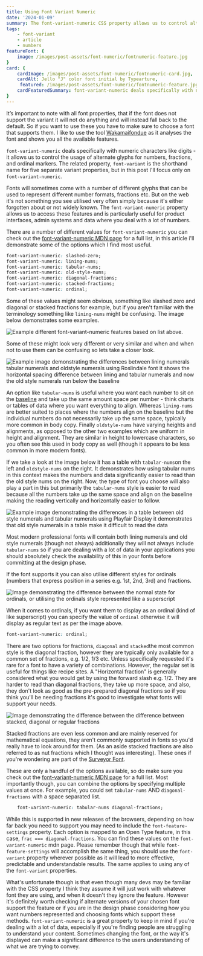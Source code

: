 ```yaml
---
title: Using Font Variant Numeric
date: '2024-01-09'
summary: The font-variant-numeric CSS property allows us to control alternate glyphs for numbers, fractions, and ordinal markers.
tags:
    - font-variant
    - article
    - numbers
featureFont: {  
    image: /images/post-assets/font-numeric/fontnumeric-feature.jpg
}
card: {
    cardImage: /images/post-assets/font-numeric/fontnumeric-card.jpg,
    cardAlt: Jello "J" color font initial by Typearture,
     featured: /images/post-assets/font-numeric/fontnumeric-feature.jpg,
    cardFeaturedSummary: font-variant-numeric deals specifically with numeric characters like digits.
}
---
```


It’s important to note with all font properties, that if the font does not support the variant it will not do anything and will instead fall back to the default. So if you want to use these you have to make sure to choose a font that supports them. I like to use the tool [Wakamaifondue](https://wakamaifondue.com/) as it analyses the font and shows you all the available features.

`font-variant-numeric` deals specifically with numeric characters like digits - it allows us to control the usage of alternate glyphs for numbers, fractions, and ordinal markers. The related property, `font-variant` is the shorthand name for five separate variant properties, but in this post I'll focus only on `font-variant-numeric`.

Fonts will sometimes come with a number of different glyphs that can be used to represent different number formats, fractions etc. But on the web it's not something you see utilised very often simply because it's either forgotten about or not widely known.   The `font-variant-numeric` property allows us to access these features and is particularly useful for product interfaces, admin systems and data where you deal with a lot of numbers.


There are a number of different values for `font-variant-numeric` you can check out the [font-variant-numeric MDN page](https://developer.mozilla.org/en-US/docs/Web/CSS/font-variant-numeric) for a full list, in this article i'll demonstrate some of the options which I find most useful.

```css 
font-variant-numeric: slashed-zero;
font-variant-numeric: lining-nums;
font-variant-numeric: tabular-nums;
font-variant-numeric: old-style-nums;
font-variant-numeric: diagonal-fractions;
font-variant-numeric: stacked-fractions;
font-variant-numeric: ordinal;

```

Some of these values might seem obvious, something like slashed zero and diagonal or stacked fractions for example, but if you aren't familiar with the terminology something like `lining-nums` might be confusing. The image below demonstrates some examples.

![Example different font-variant-numeric features based on list above.](/images/post-assets/font-numeric/fontnumeric.png)

Some of these might look very different or very similar and when and when not to use them can be confusing so lets take a closer look.


![Example image demonstrating the differences between lining numerals tabular numerals and oldstyle numerals using Roslindale font it shows the horizontal spacing difference between lining and tabular numerals and now the old style numerals run below the baseline ](/images/post-assets/font-numeric/fontnumeric-table.png)


An option like `tabular-nums` is useful where you want each number to sit on the [baseline](https://fonts.google.com/knowledge/glossary/baseline) and take up the same amount space per number - think charts or tables of data where you want everything to align. Whereas `lining-nums` are better suited to places where the numbers align on the baseline but the individual numbers do not necessarily take up the same space, typically more common in body copy. Finally `oldstyle-nums` have varying heights and alignments, as opposed to the other two examples which are uniform in height and alignment. They are similar in height to lowercase characters, so you often see this used in body copy as well (though it appears to be less common in more modern fonts).

If we take a look at the image below it has a table with  `tabular-nums`on the left and `oldstyle-nums` on the right. It demonstrates how using tabular nums in this context makes the numbers and data significantly easier to read than the old style nums on the right. Now, the type of font you choose will also play a part in this but primarily the `tabular-nums` style is easier to read because all the numbers take up the same space and align on the baseline making the reading vertically and horizontally easier to follow.

![Example image demonstrating the differences in a table between old style numerals and tabular numerals using Playfair Display it demonstrates that old style numerals in a table make it difficult to read the data ](/images/post-assets/font-numeric/fontnumeric-table-comparison.png)

Most modern professional fonts will contain both lining numerals and old style numerals (though not always) additionally they will not always include `tabular-nums` so if you are dealing with a lot of data in your applications you should absolutely check the availability of this in your fonts before committing at the design phase.

If the font supports it you can also utilise different styles for ordinals (numbers that express position in a series e.g. 1st, 2nd, 3rd) and fractions. 

![Image demonstrating the difference between the normal state for ordinals, or utilising the ordinals style represented like a superscript](/images/post-assets/font-numeric/ordinals.png)

When it comes to ordinals, if you want them to display as an ordinal (kind of like superscript) you can specify the value of `ordinal` otherwise it will display as regular text as per the image above.

```css 
font-variant-numeric: ordinal;
```

There are two options for fractions, `diagonal` and `stacked`the most common style is the diagonal fraction, however they are typically only available for a common set of fractions, e.g. 1/2, 1/3 etc. Unless specifically requested it's rare for a font to have a variety of combinations. However, the regular set is useful for things like recipe sites. A "Horizontal fraction" is generally considered what you would get by using the forward slash e.g. 1/2. They are harder to read than diagonal fractions, they take up more space, and also, they don't look as good as the pre-prepared diagonal fractions so if you think you'll be needing fractions it's good to investigate what fonts will support your needs.


![Image demonstrating the difference between the difference between stacked, diagonal or regular fractions](/images/post-assets/font-numeric/fractions.png)

Stacked fractions are even less common and are mainly reserved for mathematical equations, they aren't commonly supported in fonts so you'd really have to look around for them. (As an aside stacked fractions are also referred to as nut fractions which I thought was interesting). These ones if you're wondering are part of the  [Surveyor Font](https://www.typography.com/fonts/surveyor/overview).

These are only a handful of the options available, so do make sure you check out the [font-variant-numeric MDN page](https://developer.mozilla.org/en-US/docs/Web/CSS/font-variant-numeric) for a full list. Most importantly though, you can combine the options by specifying multiple values at once. For example, you could set `tabular-nums` AND `diagonal-fractions` with a space separated list.

```css
    font-variant-numeric: tabular-nums diagonal-fractions;
```

While this is supported in new releases of the browsers, depending on how far back you need to support you may need to include the `font-feature-settings` property. Each option is mapped to an Open Type feature, in this case, `frac === diagonal-fractions`. You can find these values on the `font-variant-numeric` mdn page. Please remember though that while `font-feature-settings` will accomplish the same thing, you should use the `font-variant` property wherever possible as it will lead to more effective, predictable and understandable results. The same applies to using any of the `font-variant` properties.

What's unfortunate though is that even though many devs may be familiar with the CSS property I think they assume it will just work with whatever font they are using, and when it doesn't they ignore the feature. However it's definitely worth checking if alternate versions of your chosen font support the feature or if you are in the design phase considering how you want numbers represented and choosing fonts which support these methods. `font-variant-numeric` is a great property to keep in mind if you're dealing with a lot of data, especially if you're finding people are struggling to understand your content. Sometimes changing the font, or the way it's displayed can make a significant difference to the users understanding of what we are trying to convey. 
